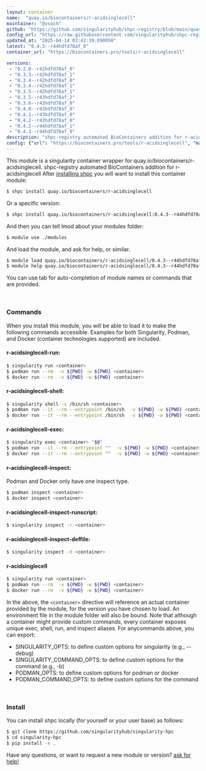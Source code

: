 ```yaml
---
layout: container
name:  "quay.io/biocontainers/r-acidsinglecell"
maintainer: "@vsoch"
github: "https://github.com/singularityhub/shpc-registry/blob/main/quay.io/biocontainers/r-acidsinglecell/container.yaml"
config_url: "https://raw.githubusercontent.com/singularityhub/shpc-registry/main/quay.io/biocontainers/r-acidsinglecell/container.yaml"
updated_at: "2025-04-14 03:42:39.090050"
latest: "0.4.3--r44hdfd78af_0"
container_url: "https://biocontainers.pro/tools/r-acidsinglecell"

versions:
 - "0.2.0--r41hdfd78af_0"
 - "0.3.3--r42hdfd78af_1"
 - "0.3.4--r42hdfd78af_0"
 - "0.3.4--r42hdfd78af_1"
 - "0.3.5--r42hdfd78af_1"
 - "0.3.5--r43hdfd78af_2"
 - "0.3.6--r43hdfd78af_0"
 - "0.4.0--r43hdfd78af_0"
 - "0.4.1--r43hdfd78af_0"
 - "0.4.2--r43hdfd78af_0"
 - "0.4.2--r44hdfd78af_1"
 - "0.4.3--r44hdfd78af_0"
description: "shpc-registry automated BioContainers addition for r-acidsinglecell"
config: {"url": "https://biocontainers.pro/tools/r-acidsinglecell", "maintainer": "@vsoch", "description": "shpc-registry automated BioContainers addition for r-acidsinglecell", "latest": {"0.4.3--r44hdfd78af_0": "sha256:992698e0cb19a05f769e7c5d29245fdafe7c8d1b7b09c60cb9021e677ea69a7c"}, "tags": {"0.2.0--r41hdfd78af_0": "sha256:28547717f9ab2bbce71036b8347db6a2b766d568fd75f4cc4b865cdfa5f3b1f9", "0.3.3--r42hdfd78af_1": "sha256:2b15a88cf883b0e6df6f347feaf770c7ccab55af410e3d0144dbbd7d53c297ac", "0.3.4--r42hdfd78af_0": "sha256:3e4267d203b1f825a33bf40bb783962f0ed11c0a8419c71461ef98b8d74d9dfe", "0.3.4--r42hdfd78af_1": "sha256:ebfab07325552036d66415cede4055584a5916c371af9179829b8fdf9da02186", "0.3.5--r42hdfd78af_1": "sha256:5a6fbf955f7fae69f008a7391084c3e94b9b87ca535601ea27fae9d7ea6b2668", "0.3.5--r43hdfd78af_2": "sha256:ba14d7c32aa1307ef3407651e7b926315976dfe68747909069212adcc3fdfeef", "0.3.6--r43hdfd78af_0": "sha256:4e334cdb02b1b0e8fac749d23f56e8995488bdab51ad35add91b7d6a16dfc2f7", "0.4.0--r43hdfd78af_0": "sha256:ce00932d284e066719a89279db12324c08d91bd5fd3134c4b769d629ee35bb55", "0.4.1--r43hdfd78af_0": "sha256:35a8550268bb2cae4d0794a3102e2cf42c64edbc25b66c033bef5c8f2714ce10", "0.4.2--r43hdfd78af_0": "sha256:da3568d857b4ebe168643ad755af53d727de5d68c46801bff21e47304382816a", "0.4.2--r44hdfd78af_1": "sha256:7cd5ea61f653a079a8fb55ffeee4d06ae72ade5be7f52361ff7add225d99eefe", "0.4.3--r44hdfd78af_0": "sha256:992698e0cb19a05f769e7c5d29245fdafe7c8d1b7b09c60cb9021e677ea69a7c"}, "docker": "quay.io/biocontainers/r-acidsinglecell"}
---
```


This module is a singularity container wrapper for quay.io/biocontainers/r-acidsinglecell.
shpc-registry automated BioContainers addition for r-acidsinglecell
After [installing shpc](#install) you will want to install this container module:


```bash
$ shpc install quay.io/biocontainers/r-acidsinglecell
```

Or a specific version:

```bash
$ shpc install quay.io/biocontainers/r-acidsinglecell:0.4.3--r44hdfd78af_0
```

And then you can tell lmod about your modules folder:

```bash
$ module use ./modules
```

And load the module, and ask for help, or similar.

```bash
$ module load quay.io/biocontainers/r-acidsinglecell/0.4.3--r44hdfd78af_0
$ module help quay.io/biocontainers/r-acidsinglecell/0.4.3--r44hdfd78af_0
```

You can use tab for auto-completion of module names or commands that are provided.

<br>

### Commands

When you install this module, you will be able to load it to make the following commands accessible.
Examples for both Singularity, Podman, and Docker (container technologies supported) are included.

#### r-acidsinglecell-run:

```bash
$ singularity run <container>
$ podman run --rm  -v ${PWD} -w ${PWD} <container>
$ docker run --rm  -v ${PWD} -w ${PWD} <container>
```

#### r-acidsinglecell-shell:

```bash
$ singularity shell -s /bin/sh <container>
$ podman run --it --rm --entrypoint /bin/sh  -v ${PWD} -w ${PWD} <container>
$ docker run --it --rm --entrypoint /bin/sh  -v ${PWD} -w ${PWD} <container>
```

#### r-acidsinglecell-exec:

```bash
$ singularity exec <container> "$@"
$ podman run --it --rm --entrypoint ""  -v ${PWD} -w ${PWD} <container> "$@"
$ docker run --it --rm --entrypoint ""  -v ${PWD} -w ${PWD} <container> "$@"
```

#### r-acidsinglecell-inspect:

Podman and Docker only have one inspect type.

```bash
$ podman inspect <container>
$ docker inspect <container>
```

#### r-acidsinglecell-inspect-runscript:

```bash
$ singularity inspect -r <container>
```

#### r-acidsinglecell-inspect-deffile:

```bash
$ singularity inspect -d <container>
```



#### r-acidsinglecell

```bash
$ singularity run <container>
$ podman run --rm  -v ${PWD} -w ${PWD} <container>
$ docker run --rm  -v ${PWD} -w ${PWD} <container>
```


In the above, the `<container>` directive will reference an actual container provided
by the module, for the version you have chosen to load. An environment file in the
module folder will also be bound. Note that although a container
might provide custom commands, every container exposes unique exec, shell, run, and
inspect aliases. For anycommands above, you can export:

 - SINGULARITY_OPTS: to define custom options for singularity (e.g., --debug)
 - SINGULARITY_COMMAND_OPTS: to define custom options for the command (e.g., -b)
 - PODMAN_OPTS: to define custom options for podman or docker
 - PODMAN_COMMAND_OPTS: to define custom options for the command

<br>

### Install

You can install shpc locally (for yourself or your user base) as follows:

```bash
$ git clone https://github.com/singularityhub/singularity-hpc
$ cd singularity-hpc
$ pip install -e .
```

Have any questions, or want to request a new module or version? [ask for help!](https://github.com/singularityhub/singularity-hpc/issues)
